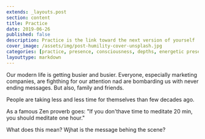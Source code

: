 ```yaml
---
extends: _layouts.post
section: content
title: Practice
date: 2019-06-26
published: false
description: Practice is the link toward the next version of yourself
cover_image: /assets/img/post-humility-cover-unsplash.jpg
categories: [practice, presence, consciousness, depths, energetic presence]
layouttype: markdown
---
```

Our modern life is getting busier and busier. Everyone, especially marketing companies, are fighthing for our attention nad are bombarding us with never ending messages. But also, family and friends.

People are taking less and less time for themselves than few decades ago.

As a famous Zen proverb goes:
"If you don'thave time to meditate 20 min,
you should meditate one hour."

What does this mean? Wjhat is the message behing the scene?

